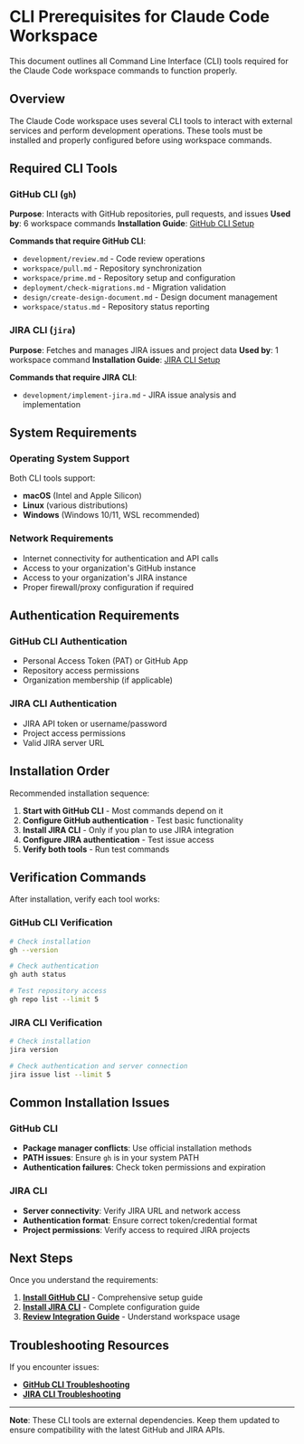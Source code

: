 # CLI Prerequisites for Claude Code Workspace

This document outlines all Command Line Interface (CLI) tools required for the Claude Code workspace commands to function properly.

## Overview

The Claude Code workspace uses several CLI tools to interact with external services and perform development operations. These tools must be installed and properly configured before using workspace commands.

## Required CLI Tools

### GitHub CLI (`gh`)
**Purpose**: Interacts with GitHub repositories, pull requests, and issues
**Used by**: 6 workspace commands
**Installation Guide**: [GitHub CLI Setup](/home/croche/Work/projects/docs/setup/github-cli-setup.md)

**Commands that require GitHub CLI**:
- `development/review.md` - Code review operations
- `workspace/pull.md` - Repository synchronization
- `workspace/prime.md` - Repository setup and configuration
- `deployment/check-migrations.md` - Migration validation
- `design/create-design-document.md` - Design document management
- `workspace/status.md` - Repository status reporting

### JIRA CLI (`jira`)
**Purpose**: Fetches and manages JIRA issues and project data
**Used by**: 1 workspace command
**Installation Guide**: [JIRA CLI Setup](/home/croche/Work/projects/docs/setup/jira-cli-setup.md)

**Commands that require JIRA CLI**:
- `development/implement-jira.md` - JIRA issue analysis and implementation

## System Requirements

### Operating System Support
Both CLI tools support:
- **macOS** (Intel and Apple Silicon)
- **Linux** (various distributions)
- **Windows** (Windows 10/11, WSL recommended)

### Network Requirements
- Internet connectivity for authentication and API calls
- Access to your organization's GitHub instance
- Access to your organization's JIRA instance
- Proper firewall/proxy configuration if required

## Authentication Requirements

### GitHub CLI Authentication
- Personal Access Token (PAT) or GitHub App
- Repository access permissions
- Organization membership (if applicable)

### JIRA CLI Authentication
- JIRA API token or username/password
- Project access permissions
- Valid JIRA server URL

## Installation Order

Recommended installation sequence:

1. **Start with GitHub CLI** - Most commands depend on it
2. **Configure GitHub authentication** - Test basic functionality
3. **Install JIRA CLI** - Only if you plan to use JIRA integration
4. **Configure JIRA authentication** - Test issue access
5. **Verify both tools** - Run test commands

## Verification Commands

After installation, verify each tool works:

### GitHub CLI Verification
```bash
# Check installation
gh --version

# Check authentication
gh auth status

# Test repository access
gh repo list --limit 5
```

### JIRA CLI Verification
```bash
# Check installation
jira version

# Check authentication and server connection
jira issue list --limit 5
```

## Common Installation Issues

### GitHub CLI
- **Package manager conflicts**: Use official installation methods
- **PATH issues**: Ensure `gh` is in your system PATH
- **Authentication failures**: Check token permissions and expiration

### JIRA CLI
- **Server connectivity**: Verify JIRA URL and network access
- **Authentication format**: Ensure correct token/credential format
- **Project permissions**: Verify access to required JIRA projects

## Next Steps

Once you understand the requirements:

1. **[Install GitHub CLI](/home/croche/Work/projects/docs/setup/github-cli-setup.md)** - Comprehensive setup guide
2. **[Install JIRA CLI](/home/croche/Work/projects/docs/setup/jira-cli-setup.md)** - Complete configuration guide
3. **[Review Integration Guide](/home/croche/Work/projects/docs/integration/workspace-integration.md)** - Understand workspace usage

## Troubleshooting Resources

If you encounter issues:
- **[GitHub CLI Troubleshooting](/home/croche/Work/projects/docs/troubleshooting/github-cli-troubleshooting.md)**
- **[JIRA CLI Troubleshooting](/home/croche/Work/projects/docs/troubleshooting/jira-cli-troubleshooting.md)**

---

**Note**: These CLI tools are external dependencies. Keep them updated to ensure compatibility with the latest GitHub and JIRA APIs.